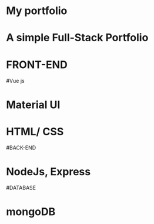 # My portfolio
# A simple Full-Stack Portfolio 
# FRONT-END
#Vue js 
# Material UI 
# HTML/ CSS
#BACK-END 
# NodeJs, Express 
#DATABASE 
# mongoDB
